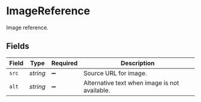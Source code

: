 # ImageReference

Image reference.


## Fields

| Field                                         | Type                                          | Required                                      | Description                                   |
| --------------------------------------------- | --------------------------------------------- | --------------------------------------------- | --------------------------------------------- |
| `src`                                         | *string*                                      | :heavy_minus_sign:                            | Source URL for image.                         |
| `alt`                                         | *string*                                      | :heavy_minus_sign:                            | Alternative text when image is not available. |